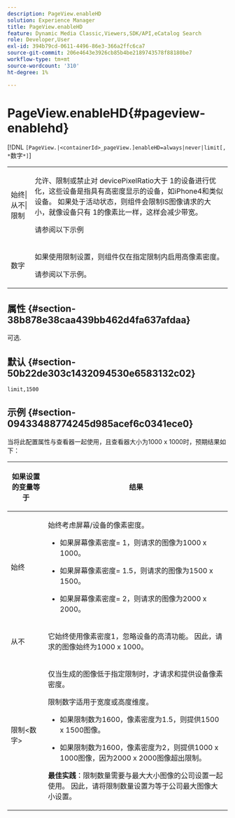 ```yaml
---
description: PageView.enableHD
solution: Experience Manager
title: PageView.enableHD
feature: Dynamic Media Classic,Viewers,SDK/API,eCatalog Search
role: Developer,User
exl-id: 394b79cd-0611-4496-86e3-366a2ffc6ca7
source-git-commit: 206e4643e3926cb85b4be2189743578f88180be7
workflow-type: tm+mt
source-wordcount: '310'
ht-degree: 1%

---
```


# PageView.enableHD{#pageview-enablehd}

[!DNL `[PageView.|<containerId>_pageView.]enableHD=always|never|limit[, *`数字`*]`]

<table id="table_0BEA0B5FFDF64E5594B534B2A87A6D88"> 
 <tbody> 
  <tr> 
   <td colname="col1"> <p> <span class="codeph">始终|从不|限制</span> </p> </td> 
   <td colname="col2"> <p> 允许、限制或禁止对<span class="codeph"> devicePixelRatio</span>大于<span class="codeph"> 1</span>的设备进行优化，这些设备是指具有高密度显示的设备，如iPhone4和类似设备。 如果处于活动状态，则组件会限制IS图像请求的大小，就像设备只有<span class="codeph"> 1</span>的像素比一样，这样会减少带宽。 </p> <p>请参阅以下示例 </p> </td> 
  </tr> 
  <tr> 
   <td colname="col1"> <p> <span class="codeph"><span class="varname">数字</span></span> </p> </td> 
   <td colname="col2"> <p> 如果使用限制设置，则组件仅在指定限制内启用高像素密度。 </p> <p>请参阅以下示例。 </p> </td> 
  </tr> 
 </tbody> 
</table>

## 属性 {#section-38b878e38caa439bb462d4fa637afdaa}

可选.

## 默认 {#section-50b22de303c1432094530e6583132c02}

`limit,1500`

## 示例 {#section-09433488774245d985acef6c0341ece0}

当将此配置属性与查看器一起使用，且查看器大小为1000 x 1000时，预期结果如下：

<table id="table_F97FEDA0EE1B4EF6AC9FF9060548ACA4"> 
 <thead> 
  <tr> 
   <th colname="col1" class="entry"> <p>如果设置的变量等于 </p> </th> 
   <th colname="col2" class="entry"> <p>结果 </p> </th> 
  </tr>
 </thead>
 <tbody> 
  <tr> 
   <td colname="col1"> <p><span class="codeph">始终</span> </p> </td> 
   <td colname="col2"> <p>始终考虑屏幕/设备的像素密度。 </p> <p> 
     <ul id="ul_D8F31FDFCDB74B75A3B1BFBEE33AF2E2"> 
      <li id="li_8A1C6DCCE10545349C73029729211BB2"> <p>如果屏幕像素密度= 1，则请求的图像为1000 x 1000。 </p> </li> 
      <li id="li_884156A34AC64B4E9B3ACC4C25EB710F"> <p>如果屏幕像素密度= 1.5，则请求的图像为1500 x 1500。 </p> </li> 
      <li id="li_7EC699284A7F4E679E512C3DA8B5454F"> <p>如果屏幕像素密度= 2，则请求的图像为2000 x 2000。 </p> </li> 
     </ul> </p> </td> 
  </tr> 
  <tr> 
   <td colname="col1"> <p><span class="codeph">从不</span> </p> </td> 
   <td colname="col2"> <p>它始终使用像素密度1，忽略设备的高清功能。 因此，请求的图像始终为1000 x 1000。 </p> </td> 
  </tr> 
  <tr> 
   <td colname="col1"> <p><span class="codeph">限制&lt;数字&gt;</span> </p> </td> 
   <td colname="col2"> <p>仅当生成的图像低于指定限制时，才请求和提供设备像素密度。 </p> <p>限制数字适用于宽度或高度维度。 </p> <p> 
     <ul id="ul_CEC06B2280164951BA1A0ADED99E8050"> 
      <li id="li_CA7A0980ACC54690A4F212DF53E2DC8A"> <p>如果限制数为1600，像素密度为1.5，则提供1500 x 1500图像。 </p> </li> 
      <li id="li_A4AAD7FBFA0347B082789511CA6768A5"> <p>如果限制数为1600，像素密度为2，则提供1000 x 1000图像，因为2000 x 2000图像超出限制。 </p> </li> 
     </ul> </p> <p><b>最佳实践</b>：限制数量需要与最大大小图像的公司设置一起使用。 因此，请将限制数量设置为等于公司最大图像大小设置。 </p> </td> 
  </tr> 
 </tbody> 
</table>
